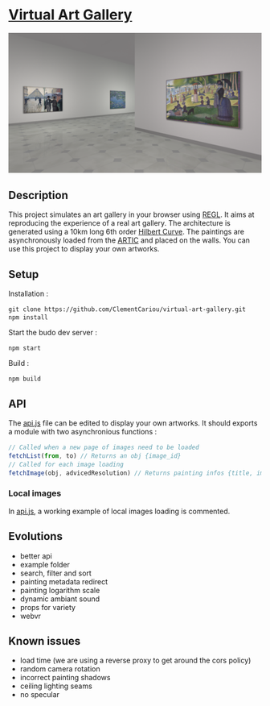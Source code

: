 # [Virtual Art Gallery](https://clementcariou.github.io/virtual-art-gallery/build)

[![screenshot](ArtGallery.png "App screenshot")](https://clementcariou.github.io/virtual-art-gallery/build)

## Description

This project simulates an art gallery in your browser using [REGL](https://github.com/regl-project/regl).
It aims at reproducing the experience of a real art gallery.
The architecture is generated using a 10km long 6th order [Hilbert Curve](https://en.wikipedia.org/wiki/Hilbert_curve).
The paintings are asynchronously loaded from the [ARTIC](https://aggregator-data.artic.edu/home) and placed on the walls.
You can use this project to display your own artworks.

## Setup

Installation :
```shell
git clone https://github.com/ClementCariou/virtual-art-gallery.git
npm install
```
Start the budo dev server : 
```shell
npm start
```
Build : 
```shell
npm build
```

## API

The [api.js](src/api.js) file can be edited to display your own artworks. It should exports a module with two asynchronious functions :
```js
// Called when a new page of images need to be loaded
fetchList(from, to) // Returns an obj {image_id}
// Called for each image loading
fetchImage(obj, advicedResolution) // Returns painting infos {title, image}
```

### Local images

In [api.js](src/api.js), a working example of local images loading is commented. 

## Evolutions

- better api
- example folder
- search, filter and sort
- painting metadata redirect
- painting logarithm scale
- dynamic ambiant sound
- props for variety
- webvr

## Known issues

- load time (we are using a reverse proxy to get around the cors policy)
- random camera rotation
- incorrect painting shadows
- ceiling lighting seams
- no specular
